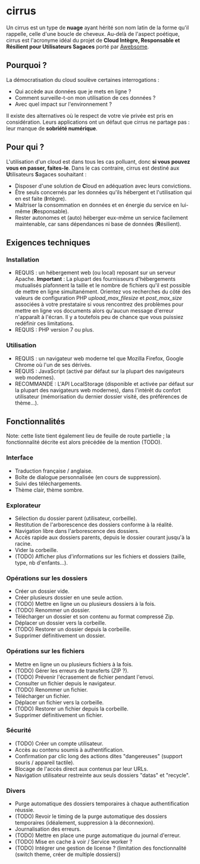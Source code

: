 # cirrus

Un cirrus est un type de **nuage** ayant hérité son nom latin de la forme qu'il rappelle, celle d'une boucle de cheveux. Au-delà de l'aspect poétique, cirrus est l'acronyme idéal du projet de **Cloud Intègre, Responsable et Résilient pour Utilisateurs Sagaces** porté par [Awebsome](https://awebsome.fr).

## Pourquoi ?

La démocratisation du cloud soulève certaines interrogations :

* Qui accède aux données que je mets en ligne ?
* Comment surveille-t-on mon utilisation de ces données ?
* Avec quel impact sur l'environnement ?

Il existe des alternatives où le respect de votre vie privée est pris en considération. Leurs applications ont un défaut que cirrus ne partage pas : leur manque de **sobriété numérique**.

## Pour qui ?

L'utilisation d'un cloud est dans tous les cas polluant, donc **si vous pouvez vous en passer, faites-le**. Dans le cas contraire, cirrus est destiné aux **U**tilisateurs **S**agaces souhaitant :
* Disposer d'une solution de **C**loud en adéquation avec leurs convictions. 
* Être seuls concernés par les données qu'ils hébergent et l'utilisation qui en est faite (**I**ntègre).
* Maîtriser la consommation en données et en énergie du service en lui-même (**R**esponsable).
* Rester autonomes et (auto) héberger eux-même un service facilement maintenable, car sans dépendances ni base de données (**R**ésilient).

## Exigences techniques

### Installation

- REQUIS : un hébergement web (ou local) reposant sur un serveur Apache. **Important** : La plupart des fournisseurs d'hébergements mutualisés plafonnent la taille et le nombre de fichiers qu'il est possible de mettre en ligne simultanément. Orientez vos recherches du côté des valeurs de configuration PHP *upload_max_filesize* et *post_max_size* associées à votre prestataire si vous rencontrez des problèmes pour mettre en ligne vos documents alors qu'aucun message d'erreur n'apparaît à l'écran. Il y a toutefois peu de chance que vous puissiez redéfinir ces limitations.
- REQUIS : PHP version 7 ou plus.

### Utilisation

- REQUIS : un navigateur web moderne tel que Mozilla Firefox, Google Chrome où l'un de ses dérivés.
- REQUIS : JavaScript (activé par défaut sur la plupart des navigateurs web modernes).
- RECOMMANDE : L'API LocalStorage (disponible et activée par défaut sur la plupart des navigateurs web modernes), dans l'intérêt du confort utilisateur (mémorisation du dernier dossier visité, des préférences de thème...).

## Fonctionnalités

Note: cette liste tient également lieu de feuille de route partielle ; la fonctionnalité décrite est alors précédée de la mention (TODO).

### Interface

* Traduction française / anglaise.
* Boîte de dialogue personnalisée (en cours de suppression).
* Suivi des téléchargements.
* Thème clair, thème sombre.

### Explorateur

* Sélection du dossier parent (utilisateur, corbeille).
* Restitution de l'arborescence des dossiers conforme à la réalité.
* Navigation libre dans l'arborescence des dossiers.
* Accès rapide aux dossiers parents, depuis le dossier courant jusqu'à la racine.
* Vider la corbeille.
* (TODO) Afficher plus d'informations sur les fichiers et dossiers (taille, type, nb d'enfants...).

### Opérations sur les dossiers

* Créer un dossier vide.
* Créer plusieurs dossier en une seule action.
* (TODO) Mettre en ligne un ou plusieurs dossiers à la fois.
* (TODO) Renommer un dossier.
* Télécharger un dossier et son contenu au format compressé Zip.
* Déplacer un dossier vers la corbeille.
* (TODO) Restorer un dossier depuis la corbeille.
* Supprimer définitivement un dossier.

### Opérations sur les fichiers

* Mettre en ligne un ou plusieurs fichiers à la fois.
* (TODO) Gérer les erreurs de transferts (ZIP ?).
* (TODO) Prévenir l'écrasement de fichier pendant l'envoi.
* Consulter un fichier depuis le navigateur.
* (TODO) Renommer un fichier.
* Télécharger un fichier.
* Déplacer un fichier vers la corbeille.
* (TODO) Restorer un fichier depuis la corbeille.
* Supprimer définitivement un fichier.

### Sécurité

* (TODO) Créer un compte utilisateur.
* Accès au contenu soumis à authentification.
* Confirmation par clic long des actions dites "dangereuses" (support souris / appareil tactile).
* Blocage de l'accès direct aux contenus par leur URLs.
* Navigation utilisateur restreinte aux seuls dossiers "datas" et "recycle". 

### Divers

* Purge automatique des dossiers temporaires à chaque authentification réussie.
* (TODO) Revoir le timing de la purge automatique des dossiers temporaires (idéalement, suppression à la déconnexion).
* Journalisation des erreurs.
* (TODO) Mettre en place une purge automatique du journal d'erreur.
* (TODO) Mise en cache à voir / Service worker ?
* (TODO) Intégrer une gestion de license ? (limitation des fonctionnalité (switch theme, créer de multiple dossiers))